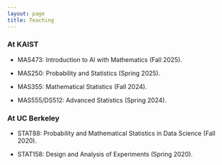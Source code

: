 ```yaml
---
layout: page
title: Teaching
---
```


### **At KAIST**

- MAS473: Introduction to AI with Mathematics (Fall 2025).

- MAS250: Probability and Statistics (Spring 2025).

- MAS355: Mathematical Statistics (Fall 2024).

- MAS555/DS512: Advanced Statistics (Spring 2024).

### **At UC Berkeley**

- STAT88: Probability and Mathematical Statistics in Data Science (Fall 2020).

- STAT158: Design and Analysis of Experiments (Spring 2020).
    